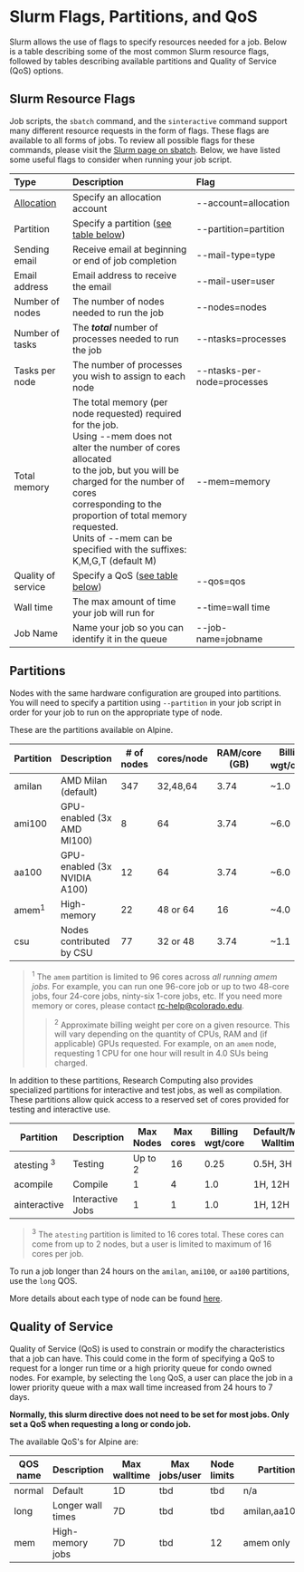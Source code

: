 # Slurm Flags, Partitions, and QoS

Slurm allows the use of flags to specify resources needed for a job. Below is a table describing some of the most common Slurm resource flags, followed by tables describing available partitions and Quality of Service (QoS) options.

## Slurm Resource Flags

Job scripts, the `sbatch` command, and the `sinteractive` command support many different resource requests in the form of flags. These flags are available to all forms of jobs. To review all possible flags for these commands, please visit the [Slurm page on sbatch](http://slurm.schedmd.com/sbatch.html). Below, we have listed some useful flags to consider when running your job script.

| Type               | Description                                         | Flag                       |
| :----------------- | :-------------------------------------------------- | :------------------------- |
| [Allocation](../access/allocations.html)    | Specify an allocation account  | --account=allocation       |
| Partition          | Specify a partition ([see table below](#partitions)) | --partition=partition |
| Sending email      | Receive email at beginning or end of job completion | --mail-type=type           |
| Email address      | Email address to receive the email                  | --mail-user=user           |
| Number of nodes    | The number of nodes needed to run the job           | --nodes=nodes              |
| Number of tasks    | The ***total*** number of processes needed to run the job | --ntasks=processes   |
| Tasks per node     | The number of processes you wish to assign to each node | --ntasks-per-node=processes |
| Total memory       | The total memory (per node requested) required for the job. <br> Using --mem does not alter the number of cores allocated <br> to the job, but you will be charged for the number of cores <br> corresponding to the proportion of total memory requested. <br> Units of --mem can be specified with the suffixes: K,M,G,T (default M)| --mem=memory |
| Quality of service | Specify a QoS ([see table below](#quality-of-service)) | --qos=qos               |
| Wall time          | The max amount of time your job will run for        | --time=wall time           |
| Job Name           | Name your job so you can identify it in the queue   | --job-name=jobname         |


## Partitions

Nodes with the same hardware configuration are grouped into partitions. You will need to specify a partition using `--partition` in your job script in order for your job to run on the appropriate type of node.

These are the partitions available on Alpine.

| Partition | Description                  | # of nodes | cores/node | RAM/core (GB) | Billing wgt/core<sup>2</sup>| Default/Max Walltime     |
| --------- | ---------------------------- | ---------- | ---------- | ------------- | --------------- | ------------------------ |
| amilan    | AMD Milan (default)          | 347        | 32,48,64   |   3.74        | ~1.0            | 24H, 24H                 |
| ami100    | GPU-enabled (3x AMD MI100)   | 8          | 64         |   3.74        | ~6.0            | 24H, 24H                 |
| aa100     | GPU-enabled (3x NVIDIA A100) | 12          | 64        |   3.74        | ~6.0            | 24H, 24H                 |
| amem<sup>1</sup> | High-memory           | 22          | 48 or 64  |   16          | ~4.0            |  4H,  7D                 |
| csu       | Nodes contributed by CSU     | 77         | 32 or 48   |   3.74        | ~1.1            | 24H, 24H                

> <sup>1</sup> The `amem` partition is limited to 96 cores across *all running amem jobs.* For example, you can run one 96-core job or up to two 48-core jobs, four 24-core jobs, ninty-six 1-core jobs, etc.  If you need more memory or cores, please contact <rc-help@colorado.edu>.
> > <sup>2</sup> Approximate billing weight per core on a given resource. This will vary depending on the quantity of CPUs, RAM and (if applicable) GPUs requested.  For example, on an `amem` node, requesting 1 CPU for one hour will result in 4.0 SUs being charged. 
> 

In addition to these partitions, Research Computing also provides specialized partitions for interactive and test jobs, as well as compilation. These partitions allow quick access to a reserved set of cores provided for testing and interactive use. 

| Partition        | Description       | Max Nodes | Max cores | Billing wgt/core | Default/Max Walltime     |
| ---------------- | ----------------- | --------- | --------- | ---------------- | ------------------------ |
| atesting <sup>3</sup> | Testing      | Up to 2   | 16        | 0.25             | 0.5H, 3H                 |
| acompile         | Compile           | 1         | 4         | 1.0              | 1H, 12H                  |
| ainteractive     | Interactive Jobs  | 1         | 1         | 1.0              | 1H, 12H                  |

> <sup>3</sup> The `atesting` partition is limited to 16 cores total. These cores can come from up to 2 nodes, but a user is limited to maximum of 16 cores per job.

To run a job longer than 24 hours on the `amilan`, `ami100`, or `aa100` partitions, use the `long` QOS.

More details about each type of node can be found [here](https://curc.readthedocs.io/en/latest/clusters/alpine/alpine-hardware.html).

## Quality of Service

Quality of Service (QoS) is used to constrain or modify the characteristics that a job can have. This could come in the form of specifying a QoS to request for a longer run time or a high priority queue for condo owned nodes. For example, by selecting the `long` QoS, a user can place the job in a lower priority queue with a max wall time increased from 24 hours to 7 days. 

**Normally, this slurm directive does not need to be set for most jobs. Only set a QoS when requesting a long or condo job.**

The available QoS's for Alpine are:

| QOS name    | Description                | Max walltime    | Max jobs/user | Node limits        | Partition limits | Priority Adjustment  |
| ----------- | -------------------------- | --------------- | ------------- | ------------------ | ---------------- | ---------------------|
| normal      | Default                    | 1D              | tbd           | tbd                | n/a                 | 0                    |
| long        | Longer wall times          | 7D              | tbd           | tbd                | amilan,aa100,ami100 | 0                    |
| mem         | High-memory jobs           | 7D              | tbd           | 12                 | amem only           | 0                    |

